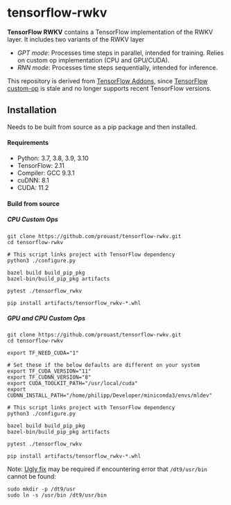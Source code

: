 # tensorflow-rwkv

**TensorFlow RWKV** contains a TensorFlow implementation of the RWKV layer.
It includes two variants of the RWKV layer

- *GPT mode*: Processes time steps in parallel, intended for training. Relies on custom op implementation (CPU and GPU/CUDA).
- *RNN mode*: Processes time steps sequentially, intended for inference.

This repository is derived from [TensorFlow Addons](https://github.com/tensorflow/addons), since [TensorFlow custom-op](https://github.com/tensorflow/custom-op) is stale and no longer supports recent TensorFlow versions.

## Installation

Needs to be built from source as a pip package and then installed.

#### Requirements

- Python: 3.7, 3.8, 3.9, 3.10
- TensorFlow: 2.11
- Compiler: GCC 9.3.1
- cuDNN: 8.1
- CUDA: 11.2

#### Build from source

##### CPU Custom Ops
```
git clone https://github.com/prouast/tensorflow-rwkv.git
cd tensorflow-rwkv

# This script links project with TensorFlow dependency
python3 ./configure.py

bazel build build_pip_pkg
bazel-bin/build_pip_pkg artifacts

pytest ./tensorflow_rwkv

pip install artifacts/tensorflow_rwkv-*.whl
```

##### GPU and CPU Custom Ops

```
git clone https://github.com/prouast/tensorflow-rwkv.git
cd tensorflow-rwkv

export TF_NEED_CUDA="1"

# Set these if the below defaults are different on your system
export TF_CUDA_VERSION="11"
export TF_CUDNN_VERSION="8"
export CUDA_TOOLKIT_PATH="/usr/local/cuda"
export CUDNN_INSTALL_PATH="/home/philipp/Developer/miniconda3/envs/mldev"

# This script links project with TensorFlow dependency
python3 ./configure.py

bazel build build_pip_pkg
bazel-bin/build_pip_pkg artifacts

pytest ./tensorflow_rwkv

pip install artifacts/tensorflow_rwkv-*.whl
```

Note: [Ugly fix](https://github.com/tensorflow/addons/issues/2712#issuecomment-1165598931) may be required if encountering error that `/dt9/usr/bin` cannot be found:

```
sudo mkdir -p /dt9/usr
sudo ln -s /usr/bin /dt9/usr/bin
```
